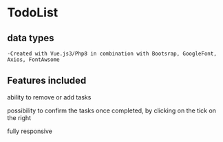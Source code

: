 # TodoList

## data types

    -Created with Vue.js3/Php8 in combination with Bootsrap, GoogleFont, Axios, FontAwsome

   
## Features included


ability to remove or add tasks

possibility to confirm the tasks once completed, by clicking on the tick on the right

fully responsive